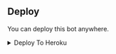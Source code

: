 


## Deploy
You can deploy this bot anywhere.

<details><summary>Deploy To Heroku</summary>
<p>
<br>
<a href="https://heroku.com/deploy?template=https://github.com/Azanpopz/Eva-Alita">
  <img src="https://www.herokucdn.com/deploy/button.svg" alt="Deploy">
</a>
</p>
</details>


